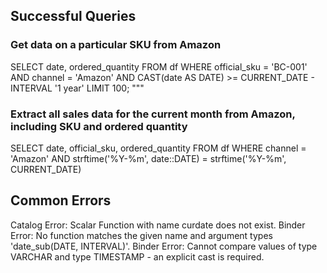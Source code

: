 
## Successful Queries

### Get data on a particular SKU from Amazon
SELECT date, ordered_quantity FROM df WHERE official_sku = 'BC-001' AND channel = 'Amazon' AND CAST(date AS DATE) >= CURRENT_DATE - INTERVAL '1 year' LIMIT 100; """

### Extract all sales data for the current month from Amazon, including SKU and ordered quantity
SELECT date, official_sku, ordered_quantity 
FROM df 
WHERE channel = 'Amazon' 
AND strftime('%Y-%m', date::DATE) = strftime('%Y-%m', CURRENT_DATE)

## Common Errors
Catalog Error: Scalar Function with name curdate does not exist. 
Binder Error: No function matches the given name and argument types 'date_sub(DATE, INTERVAL)'. 
Binder Error: Cannot compare values of type VARCHAR and type TIMESTAMP - an explicit cast is required. 

